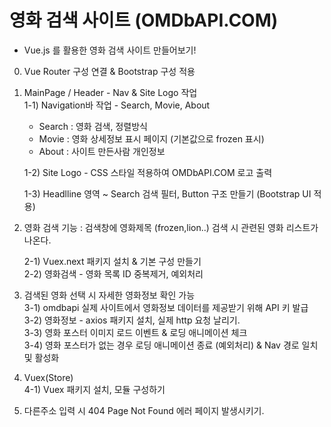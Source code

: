 
# 영화 검색 사이트 (OMDbAPI.COM)

- Vue.js 를 활용한 영화 검색 사이트 만들어보기!

0) Vue Router 구성 연결 & Bootstrap 구성 적용

1) MainPage / Header - Nav & Site Logo 작업<br/>
   1-1) Navigation바 작업 - Search, Movie, About
      - Search : 영화 검색, 정렬방식
      - Movie  : 영화 상세정보 표시 페이지 (기본값으로 frozen 표시)
      - About  : 사이트 만든사람 개인정보

   1-2) Site Logo - CSS 스타일 적용하여 OMDbAPI.COM 로고 출력

   1-3) Headlline 영역 ~ Search 검색 필터, Button 구조 만들기 (Bootstrap UI 적용)

2) 영화 검색 기능 
  : 검색창에 영화제목 (frozen,lion..) 검색 시 관련된 영화 리스트가 나온다.

   2-1) Vuex.next 패키지 설치 & 기본 구성 만들기<br/>
   2-2) 영화검색 - 영화 목록 ID 중복제거, 예외처리

3) 검색된 영화 선택 시 자세한 영화정보 확인 가능<br/>
   3-1) omdbapi 실제 사이트에서 영화정보 데이터를 제공받기 위해 API 키 발급<br/>
   3-2) 영화정보 - axios 패키지 설치, 실제 http 요청 날리기.<br/>
   3-3) 영화 포스터 이미지 로드 이벤트 & 로딩 애니메이션 체크<br/>
   3-4) 영화 포스터가 없는 경우 로딩 애니메이션 종료 (예외처리) & Nav 경로 일치 및 활성화

4) Vuex(Store)<br/>
  4-1) Vuex 패키지 설치, 모듈 구성하기

5) 다른주소 입력 시 404 Page Not Found 에러 페이지 발생시키기.
